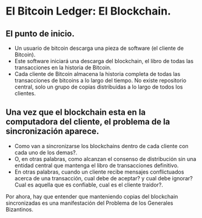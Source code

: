 # El Bitcoin Ledger: El Blockchain.

## El punto de inicio.

- Un usuario de bitcoin descarga una pieza de software (el cliente de Bitcoin).
- Este software iniciará una descarga del blockchain, el libro de todas las transacciones en la historia de Bitcoin.
- Cada cliente de Bitcoin almacena la historia completa de todas las transacciones de bitcoins a lo largo del tiempo. No existe repositorio central, solo un grupo de copias distribuidas a lo largo de todos los clientes.

## Una vez que el blockchain esta en la computadora del cliente, el problema de la sincronización aparece.

- Como van a sincronizarse los blockchains dentro de cada cliente con cada uno de los demas?.
- O, en otras palabras, como alcanzan el consenso de distribución sin una entidad central que mantenga el libro de transacciones definitivo.
- En otras palabras, cuando un cliente recibe mensajes conflictuados acerca de una transacción, cual debe de aceptar? y cual debe ignorar? Cual es aquella que es confiable, cual es el cliente traidor?.

Por ahora, hay que entender que manteniendo copias del blockchain sincronizadas es una manifestación del Problema de los Generales Bizantinos.
